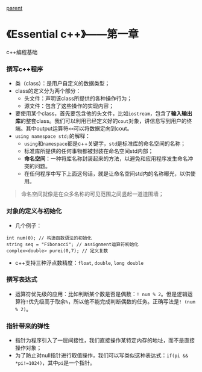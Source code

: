 [parent](../)

# 《Essential c++》——第一章
c++编程基础

### 撰写c++程序
- 类（class）：是用户自定义的数据类型；
- class的定义分为两个部分：
	- 头文件：声明该class所提供的各种操作行为；
	- 源文件：包含了这些操作的实现内容；
- 要使用某个class，首先要包含他的头文件，比如`iostream`，包含了**输入输出库**的整套class。我们可以利用已经定义好的`cout`对象，讲信息写到用户的终端。其中output运算符`<<`可以将数据定向到cout。
- `using namespace std;`的解释：
	- `using`和`namespace`都是c++关键字，`std`是标准库的命名空间的名称；
	- 标准库所提供的任何事物都被封装在命名空间std内部；
	- **命名空间**：一种将库名称封装起来的方法，以避免和应用程序发生命名冲突的问题。
	- 在任何程序中写下上面这句话，就是让命名空间std内的名称曝光，以供使用。
> 命名空间就像是在众多名称的可见范围之间竖起一道道围墙；

### 对象的定义与初始化
- 几个例子：
```
int num(0); // 构造函数语法的初始化
string seq = "Fibonacci"; // assignment运算符初始化
complex<double> purei(0,7); // 定义复数
```
- c++支持三种浮点数精度：`float`, `double`, `long double`

### 撰写表达式
- 运算符优先级的应用：比如判断某个数是否是偶数：`! num % 2`。但是逻辑运算符`!`优先级高于取余`%`，所以他不能完成判断偶数的任务。正确写法是`! (num % 2)`。

### 指针带来的弹性
- 指针为程序引入了一层间接性，我们直接操作某特定内存的地址，而不是直接操作对象；
- 为了防止对null指针进行取值操作，我们可以写类似这种表达式：`if(pi && *pi!=1024)`，其中`pi`是一个指针。
